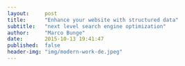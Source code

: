 ```yaml
---
layout:     post
title:      "Enhance your website with structured data"
subtitle:   "next level search engine optimization"
author:     "Marco Bunge"
date:       2015-10-13 19:41:47
published:  false
header-img: "img/modern-work-de.jpeg"
---
```

